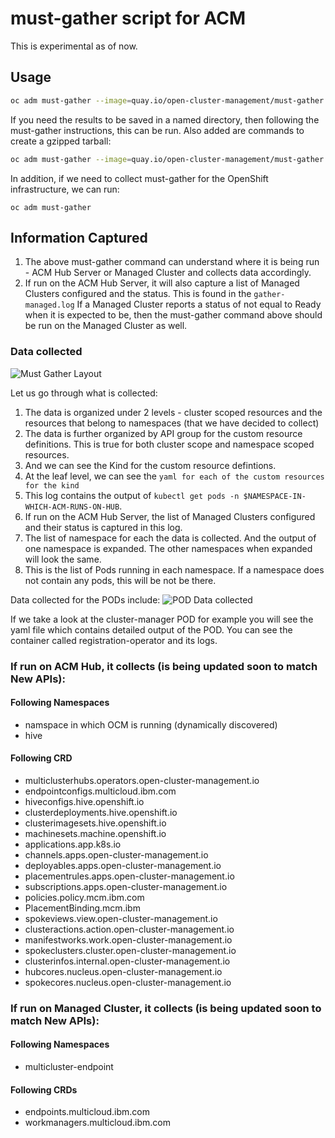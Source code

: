 # must-gather script for ACM

This is experimental as of now. 

## Usage

```sh
oc adm must-gather --image=quay.io/open-cluster-management/must-gather:0.1.0-SNAPSHOT-2020-06-....
```

If you need the results to be saved in a named directory, then following the must-gather instructions, this can be run. Also added are commands to create a gzipped tarball:

```sh
oc adm must-gather --image=quay.io/open-cluster-management/must-gather:0.1.0-SNAPSHOT-2020-06-.... --dest-dir=SOMENAME ; tar -cvzf SOMENAME.tgz SOMENAME
```

In addition, if we need to collect must-gather for the OpenShift infrastructure, we can run:
```
oc adm must-gather
```

## Information Captured
1. The above must-gather command can understand where it is being run - ACM Hub Server or Managed Cluster and collects data accordingly.
2. If run on the ACM Hub Server, it will also capture a list of Managed Clusters configured and the status. This is found in the `gather-managed.log` If a Managed Cluster reports a status of not equal to Ready when it is expected to be, then the must-gather command above should be run on the Managed Cluster as well.

### Data collected

![Must Gather Layout](images/must-gather-image.png)


Let us go through what is collected:
1. The data is organized under 2 levels - cluster scoped resources and the resources that belong to namespaces (that we have decided to collect)
2. The data is further organized by API group for the custom resource definitions. This is true for both cluster scope and namespace scoped resources.
3. And we can see the Kind for the custom resource defintions.
4. At the leaf level, we can see the `yaml for each of the custom resources for the kind`
5. This log contains the output of `kubectl get pods -n $NAMESPACE-IN-WHICH-ACM-RUNS-ON-HUB`.
6. If run on the ACM Hub Server, the list of Managed Clusters configured and their status is captured in this log.
7. The list of namespace for each the data is collected. And the output of one namespace is expanded. The other namespaces when expanded will look the same. 
8. This is the list of Pods running in each namespace. If a namespace does not contain any pods, this will be not be there.

Data collected for the PODs include:
![POD Data collected](images/pod-data.png)

If we take a look at the cluster-manager POD for example you will see the yaml file which contains detailed output of the POD. You can see the container called registration-operator and its logs.

### If run on ACM Hub, it collects (is being updated soon to match New APIs):

#### Following Namespaces
- namspace in which OCM is running (dynamically discovered)
- hive

#### Following CRD
- multiclusterhubs.operators.open-cluster-management.io
- endpointconfigs.multicloud.ibm.com
- hiveconfigs.hive.openshift.io
- clusterdeployments.hive.openshift.io
- clusterimagesets.hive.openshift.io
- machinesets.machine.openshift.io 
- applications.app.k8s.io
- channels.apps.open-cluster-management.io
- deployables.apps.open-cluster-management.io
- placementrules.apps.open-cluster-management.io
- subscriptions.apps.open-cluster-management.io
- policies.policy.mcm.ibm.com
- PlacementBinding.mcm.ibm 
- spokeviews.view.open-cluster-management.io
- clusteractions.action.open-cluster-management.io
- manifestworks.work.open-cluster-management.io
- spokeclusters.cluster.open-cluster-management.io
- clusterinfos.internal.open-cluster-management.io
- hubcores.nucleus.open-cluster-management.io
- spokecores.nucleus.open-cluster-management.io

### If run on Managed Cluster, it collects (is being updated soon to match New APIs):

#### Following Namespaces
- multicluster-endpoint

#### Following CRDs
- endpoints.multicloud.ibm.com
- workmanagers.multicloud.ibm.com


